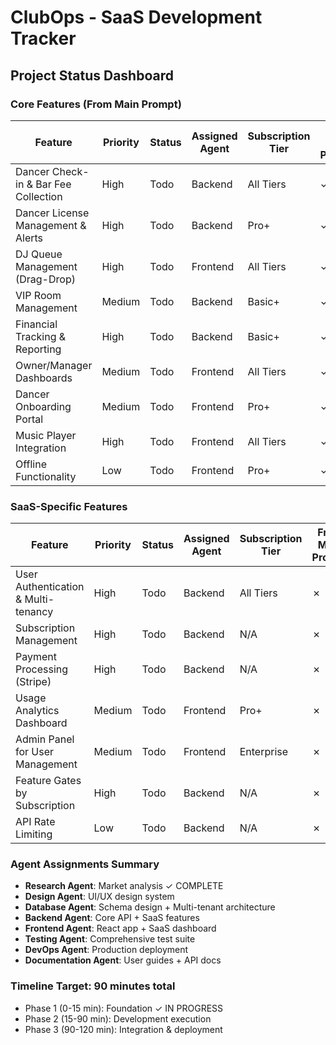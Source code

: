 # ClubOps - SaaS Development Tracker

## Project Status Dashboard

### Core Features (From Main Prompt)
| Feature | Priority | Status | Assigned Agent | Subscription Tier | From Main Prompt |
|---------|----------|---------|----------------|-------------------|------------------|
| Dancer Check-in & Bar Fee Collection | High | Todo | Backend | All Tiers | ✓ |
| Dancer License Management & Alerts | High | Todo | Backend | Pro+ | ✓ |
| DJ Queue Management (Drag-Drop) | High | Todo | Frontend | All Tiers | ✓ |
| VIP Room Management | Medium | Todo | Backend | Basic+ | ✓ |
| Financial Tracking & Reporting | High | Todo | Backend | Basic+ | ✓ |
| Owner/Manager Dashboards | Medium | Todo | Frontend | All Tiers | ✓ |
| Dancer Onboarding Portal | Medium | Todo | Frontend | Pro+ | ✓ |
| Music Player Integration | High | Todo | Frontend | All Tiers | ✓ |
| Offline Functionality | Low | Todo | Frontend | Pro+ | ✓ |

### SaaS-Specific Features
| Feature | Priority | Status | Assigned Agent | Subscription Tier | From Main Prompt |
|---------|----------|---------|----------------|-------------------|------------------|
| User Authentication & Multi-tenancy | High | Todo | Backend | All Tiers | ✗ |
| Subscription Management | High | Todo | Backend | N/A | ✗ |
| Payment Processing (Stripe) | High | Todo | Backend | N/A | ✗ |
| Usage Analytics Dashboard | Medium | Todo | Frontend | Pro+ | ✗ |
| Admin Panel for User Management | Medium | Todo | Frontend | Enterprise | ✗ |
| Feature Gates by Subscription | High | Todo | Backend | N/A | ✗ |
| API Rate Limiting | Low | Todo | Backend | N/A | ✗ |

### Agent Assignments Summary
- **Research Agent**: Market analysis ✓ COMPLETE
- **Design Agent**: UI/UX design system 
- **Database Agent**: Schema design + Multi-tenant architecture
- **Backend Agent**: Core API + SaaS features
- **Frontend Agent**: React app + SaaS dashboard
- **Testing Agent**: Comprehensive test suite
- **DevOps Agent**: Production deployment
- **Documentation Agent**: User guides + API docs

### Timeline Target: 90 minutes total
- Phase 1 (0-15 min): Foundation ✓ IN PROGRESS
- Phase 2 (15-90 min): Development execution
- Phase 3 (90-120 min): Integration & deployment
